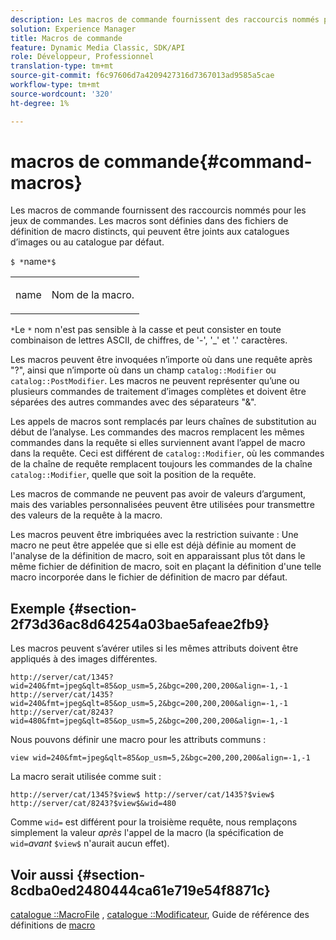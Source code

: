 ```yaml
---
description: Les macros de commande fournissent des raccourcis nommés pour les jeux de commandes. Les macros sont définies dans des fichiers de définition de macro distincts, qui peuvent être joints aux catalogues d’images ou au catalogue par défaut.
solution: Experience Manager
title: Macros de commande
feature: Dynamic Media Classic, SDK/API
role: Développeur, Professionnel
translation-type: tm+mt
source-git-commit: f6c97606d7a4209427316d7367013ad9585a5cae
workflow-type: tm+mt
source-wordcount: '320'
ht-degree: 1%

---
```



# macros de commande{#command-macros}

Les macros de commande fournissent des raccourcis nommés pour les jeux de commandes. Les macros sont définies dans des fichiers de définition de macro distincts, qui peuvent être joints aux catalogues d’images ou au catalogue par défaut.

`$ *`name`*$`

<table id="simpletable_A03541622C354F60B5F304B999C4EF8E"> 
 <tr class="strow"> 
  <td class="stentry"> <p><span class="codeph"> <span class="varname"> name</span></span> </p> </td> 
  <td class="stentry"> <p>Nom de la macro. </p></td> 
 </tr> 
</table>

`*`Le `*` nom n&#39;est pas sensible à la casse et peut consister en toute combinaison de lettres ASCII, de chiffres, de &#39;-&#39;, &#39;_&#39; et &#39;.&#39; caractères.

Les macros peuvent être invoquées n’importe où dans une requête après &quot;?&quot;, ainsi que n’importe où dans un champ `catalog::Modifier` ou `catalog::PostModifier`. Les macros ne peuvent représenter qu’une ou plusieurs commandes de traitement d’images complètes et doivent être séparées des autres commandes avec des séparateurs &quot;&amp;&quot;.

Les appels de macros sont remplacés par leurs chaînes de substitution au début de l’analyse. Les commandes des macros remplacent les mêmes commandes dans la requête si elles surviennent avant l’appel de macro dans la requête. Ceci est différent de `catalog::Modifier`, où les commandes de la chaîne de requête remplacent toujours les commandes de la chaîne `catalog::Modifier`, quelle que soit la position de la requête.

Les macros de commande ne peuvent pas avoir de valeurs d’argument, mais des variables personnalisées peuvent être utilisées pour transmettre des valeurs de la requête à la macro.

Les macros peuvent être imbriquées avec la restriction suivante : Une macro ne peut être appelée que si elle est déjà définie au moment de l&#39;analyse de la définition de macro, soit en apparaissant plus tôt dans le même fichier de définition de macro, soit en plaçant la définition d&#39;une telle macro incorporée dans le fichier de définition de macro par défaut.

## Exemple {#section-2f73d36ac8d64254a03bae5afeae2fb9}

Les macros peuvent s’avérer utiles si les mêmes attributs doivent être appliqués à des images différentes.

`http://server/cat/1345?wid=240&fmt=jpeg&qlt=85&op_usm=5,2&bgc=200,200,200&align=-1,-1 http://server/cat/1435?wid=240&fmt=jpeg&qlt=85&op_usm=5,2&bgc=200,200,200&align=-1,-1 http://server/cat/8243?wid=480&fmt=jpeg&qlt=85&op_usm=5,2&bgc=200,200,200&align=-1,-1`

Nous pouvons définir une macro pour les attributs communs :

`view wid=240&fmt=jpeg&qlt=85&op_usm=5,2&bgc=200,200,200&align=-1,-1`

La macro serait utilisée comme suit :

`http://server/cat/1345?$view$ http://server/cat/1435?$view$ http://server/cat/8243?$view$&wid=480`

Comme `wid=` est différent pour la troisième requête, nous remplaçons simplement la valeur *après* l&#39;appel de la macro (la spécification de `wid=`*avant* `$view$` n&#39;aurait aucun effet).

## Voir aussi {#section-8cdba0ed2480444ca61e719e54f8871c}

[catalogue ::MacroFile](../../../../../is-api/image-catalog/image-serving-api-ref/c-image-catalog-reference/c-attributes-reference/r-macrofile.md#reference-f91d717b3847458ca0f1fe95387554a2) ,  [catalogue ::Modificateur](/help/aem-is-ir-api/is-api/image-catalog/image-serving-api-ref/c-image-catalog-reference/c-image-svg-data-reference/c-image-data-reference/r-modifier-cat.md), Guide de référence des définitions de  [macro](../../../../../is-api/image-catalog/image-serving-api-ref/c-image-catalog-reference/c-macro-definition-reference/c-macro-definition-reference.md#concept-5ec73f7636c1496fba1e94094e694e79)
